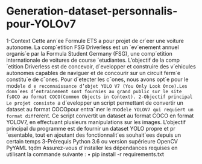 # Generation-dataset-personnalis-pour-YOLOv7
1-Context
Cette ann´ee Formule ETS a pour projet de cr´eer une voiture autonome. La comp´etition FSG Driverless est un ´ev´enement
annuel organis´e par la Formula Student Germany (FSG), une comp´etition internationale de voitures de course ´etudiantes.
L’objectif de la comp´etition Driverless est de concevoir, d´evelopper et construire des v´ehicules autonomes capables de
naviguer et de concourir sur un circuit ferm´e constitu´e de cˆones. Pour d´etecter les cˆones, nous avons opt´e pour le mod`ele d
e reconnaissance d’objet YOLO V7 (You Only Look Once).Les donn´ees d’entrainement sont fournies au grand public sur le
site fsOCO au format COCO(Common Objects in Context).
2-Objectif principal
Le projet consiste `a d´evelopper un script permettant de convertir un dataset au format COCOpour entraˆıner le mod`ele
YOLOV7 qui requiert un format diff`erent. Ce script convertit un dataset au format COCO en format YOLOV7, en
effectuant plusieurs manipulations sur les images. L’objectif principal du programme est de fournir un dataset YOLO
propre et pr´esentable, tout en ajoutant des fonctionnalit´es souhait´ees depuis un certain temps
3-Prérequis
Python 3.6 ou version supérieure
OpenCV
PyYAML
tqdm
Assurez-vous d'installer les dépendances requises en utilisant la commande suivante :
•	pip install -r requirements.txt
